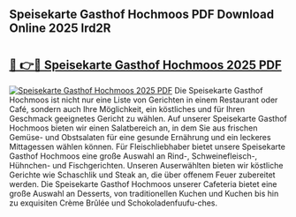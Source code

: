 ## Speisekarte Gasthof Hochmoos PDF Download Online 2025 lrd2R

# <h2><a href="http://gcblzof.nevu.top/?p=Speisekarte+Gasthof+Hochmoos">🔗 👉🔴 Speisekarte Gasthof Hochmoos 2025 PDF</a></h2>

[![Speisekarte Gasthof Hochmoos 2025 PDF](https://i.imgur.com/dBaPXMq.png)](http://gcblzof.nevu.top/?p=Speisekarte+Gasthof+Hochmoos)
Die Speisekarte Gasthof Hochmoos ist nicht nur eine Liste von Gerichten in einem Restaurant oder Café, sondern auch Ihre Möglichkeit, ein köstliches und für Ihren Geschmack geeignetes Gericht zu wählen. Auf unserer Speisekarte Gasthof Hochmoos bieten wir einen Salatbereich an, in dem Sie aus frischen Gemüse- und Obstsalaten für eine gesunde Ernährung und ein leckeres Mittagessen wählen können. Für Fleischliebhaber bietet unsere Speisekarte Gasthof Hochmoos eine große Auswahl an Rind-, Schweinefleisch-, Hühnchen- und Fischgerichten. Unseren Auserwählten bieten wir köstliche Gerichte wie Schaschlik und Steak an, die über offenem Feuer zubereitet werden. Die Speisekarte Gasthof Hochmoos unserer Cafeteria bietet eine große Auswahl an Desserts, von traditionellen Kuchen und Kuchen bis hin zu exquisiten Crème Brûlée und Schokoladenfuufu-ches.
